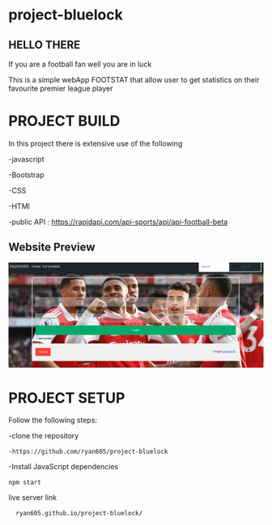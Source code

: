 # project-bluelock

<h2>HELLO THERE</h2>

If you are a football fan well you are in luck 

This is a simple webApp FOOTSTAT that allow user to get statistics on their favourite premier league player

<h1>PROJECT BUILD</h1>
In this project there is extensive use of the following

-javascript

-Bootstrap

-CSS

-HTMl

-public API : https://rapidapi.com/api-sports/api/api-football-beta

<h2>Website Preview</h2>

<img src="./ass/Screenshot from 2022-12-20 15-57-59.png" alt="arsenal">


<h1>PROJECT SETUP</h1>

Follow the following steps:

-clone the repository

    -https://github.com/ryan605/project-bluelock

-Install JavaScript dependencies

    npm start

live server link

      ryan605.github.io/project-bluelock/





